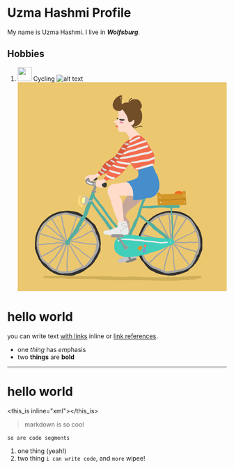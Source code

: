 # Uzma Hashmi Profile

My name is Uzma Hashmi. I live in _**Wolfsburg**_.



## Hobbies
1. <img height="32" width="32" src="https://cdn.simpleicons.org/simpleicons/00ccff99" /> Cycling
![alt text](https://i.gifer.com/Fm6n.gif)
![ Alt text](6aS.gif)

# hello world

you can write text [with links](http://example.com) inline or [link references][1].

* one _thing_ has *em*phasis
* two __things__ are **bold**

[1]: http://example.com

---

hello world
===========

<this_is inline="xml"></this_is>

> markdown is so cool

    so are code segments

1. one thing (yeah!)
2. two thing `i can write code`, and `more` wipee!


